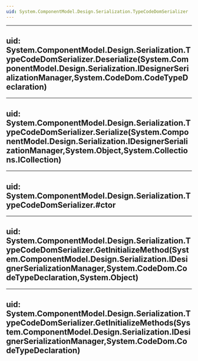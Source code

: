 ```yaml
---
uid: System.ComponentModel.Design.Serialization.TypeCodeDomSerializer
---
```


---
uid: System.ComponentModel.Design.Serialization.TypeCodeDomSerializer.Deserialize(System.ComponentModel.Design.Serialization.IDesignerSerializationManager,System.CodeDom.CodeTypeDeclaration)
---

---
uid: System.ComponentModel.Design.Serialization.TypeCodeDomSerializer.Serialize(System.ComponentModel.Design.Serialization.IDesignerSerializationManager,System.Object,System.Collections.ICollection)
---

---
uid: System.ComponentModel.Design.Serialization.TypeCodeDomSerializer.#ctor
---

---
uid: System.ComponentModel.Design.Serialization.TypeCodeDomSerializer.GetInitializeMethod(System.ComponentModel.Design.Serialization.IDesignerSerializationManager,System.CodeDom.CodeTypeDeclaration,System.Object)
---

---
uid: System.ComponentModel.Design.Serialization.TypeCodeDomSerializer.GetInitializeMethods(System.ComponentModel.Design.Serialization.IDesignerSerializationManager,System.CodeDom.CodeTypeDeclaration)
---
